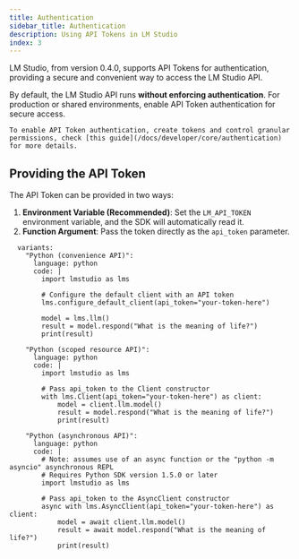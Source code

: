 ```yaml
---
title: Authentication
sidebar_title: Authentication
description: Using API Tokens in LM Studio
index: 3
---
```


LM Studio, from version 0.4.0, supports API Tokens for authentication, providing a secure and convenient way to access the LM Studio API.

By default, the LM Studio API runs **without enforcing authentication**. For production or shared environments, enable API Token authentication for secure access.

```lms_info
To enable API Token authentication, create tokens and control granular permissions, check [this guide](/docs/developer/core/authentication) for more details.
```

## Providing the API Token

The API Token can be provided in two ways:

1. **Environment Variable (Recommended)**: Set the `LM_API_TOKEN` environment variable, and the SDK will automatically read it.
2. **Function Argument**: Pass the token directly as the `api_token` parameter.

```lms_code_snippet
  variants:
    "Python (convenience API)":
      language: python
      code: |
        import lmstudio as lms

        # Configure the default client with an API token
        lms.configure_default_client(api_token="your-token-here")

        model = lms.llm()
        result = model.respond("What is the meaning of life?")
        print(result)

    "Python (scoped resource API)":
      language: python
      code: |
        import lmstudio as lms

        # Pass api_token to the Client constructor
        with lms.Client(api_token="your-token-here") as client:
            model = client.llm.model()
            result = model.respond("What is the meaning of life?")
            print(result)

    "Python (asynchronous API)":
      language: python
      code: |
        # Note: assumes use of an async function or the "python -m asyncio" asynchronous REPL
        # Requires Python SDK version 1.5.0 or later
        import lmstudio as lms

        # Pass api_token to the AsyncClient constructor
        async with lms.AsyncClient(api_token="your-token-here") as client:
            model = await client.llm.model()
            result = await model.respond("What is the meaning of life?")
            print(result)
```
